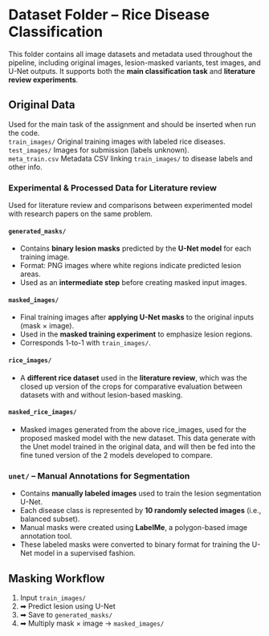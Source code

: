 # Dataset Folder – Rice Disease Classification

This folder contains all image datasets and metadata used throughout the pipeline, including original images, lesion-masked variants, test images, and U-Net outputs. It supports both the **main classification task** and **literature review experiments**.

## Original Data
Used for the main task of the assignment and should be inserted when run the code.  
`train_images/` Original training images with labeled rice diseases.                      
`test_images/`  Images for submission (labels unknown).     
`meta_train.csv` Metadata CSV linking `train_images/` to disease labels and other info.  

### Experimental & Processed Data for Literature review
Used for literature review and comparisons between experimented model with research papers on the same problem. 
#### `generated_masks/`
- Contains **binary lesion masks** predicted by the **U-Net model** for each training image.
- Format: PNG images where white regions indicate predicted lesion areas.
- Used as an **intermediate step** before creating masked input images.

#### `masked_images/`
- Final training images after **applying U-Net masks** to the original inputs (mask × image).
- Used in the **masked training experiment** to emphasize lesion regions.
- Corresponds 1-to-1 with `train_images/`.
#### `rice_images/`
- A **different rice dataset** used in the **literature review**, which was the closed up version of the crops for comparative evaluation between datasets with and without lesion-based masking.
#### `masked_rice_images/`
- Masked images generated from the above rice_images, used for the proposed masked model with the new dataset. This data generate with the Unet model trained in the original data, and will then be fed into the fine tuned version of the 2 models developed to compare. 

### `unet/` – Manual Annotations for Segmentation

- Contains **manually labeled images** used to train the lesion segmentation U-Net.
- Each disease class is represented by **10 randomly selected images** (i.e., balanced subset).
- Manual masks were created using **LabelMe**, a polygon-based image annotation tool.
- These labeled masks were converted to binary format for training the U-Net model in a supervised fashion.


## Masking Workflow
1. Input `train_images/`  
2. ➡ Predict lesion using U-Net  
3. ➡ Save to `generated_masks/`  
4. ➡ Multiply mask × image → `masked_images/`



